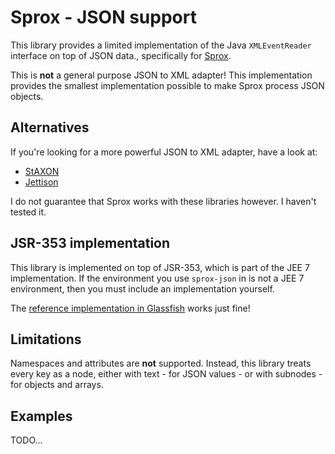 # Sprox - JSON support

This library provides a limited implementation of the Java `XMLEventReader` interface on top of JSON data., specifically for [Sprox](https://github.com/voostindie/sprox).

This is **not** a general purpose JSON to XML adapter! This implementation provides the smallest implementation possible to make Sprox process JSON objects.

## Alternatives

If you're looking for a more powerful JSON to XML adapter, have a look at:

* [StAXON](https://github.com/beckchr/staxon)
* [Jettison](http://jettison.codehaus.org)

I do not guarantee that Sprox works with these libraries however. I haven't tested it.

## JSR-353 implementation

This library is implemented on top of JSR-353, which is part of the JEE 7 implementation. If the environment you use `sprox-json` in is not a JEE 7 environment, then you must include an implementation yourself.

The [reference implementation in Glassfish](https://jsonp.java.net/download.html) works just fine!

## Limitations

Namespaces and attributes are **not** supported. Instead, this library treats every key as a node, either with text - for JSON values - or with subnodes - for objects and arrays.

## Examples

TODO...
